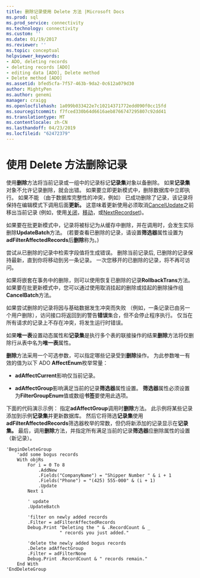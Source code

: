 ```yaml
---
title: 删除记录使用 Delete 方法 |Microsoft Docs
ms.prod: sql
ms.prod_service: connectivity
ms.technology: connectivity
ms.custom: ''
ms.date: 01/19/2017
ms.reviewer: ''
ms.topic: conceptual
helpviewer_keywords:
- ADO, deleting records
- deleting records [ADO]
- editing data [ADO], Delete method
- Delete method [ADO]
ms.assetid: bfed5cfa-7f57-463b-9da2-0c612a079d30
author: MightyPen
ms.author: genemi
manager: craigg
ms.openlocfilehash: 1a099b033422e7c10214371772edd090f0cc15fd
ms.sourcegitcommit: f7fced330b64d6616aeb8766747295807c92dd41
ms.translationtype: MT
ms.contentlocale: zh-CN
ms.lasthandoff: 04/23/2019
ms.locfileid: "62472379"
---
```

# <a name="deleting-records-using-the-delete-method"></a>使用 Delete 方法删除记录
使用**删除**方法将当前记录或一组中的记录标记**记录集**对象以备删除。 如果**记录集**对象不允许记录删除，就会出错。 如果要立即更新模式中，删除数据库中立即执行。 如果不能 （由于数据库完整性的冲突，例如） 已成功删除了记录，该记录将保持在编辑模式下调用后面**更新。** 这意味着更新使用必须取消[CancelUpdate](../../../ado/reference/ado-api/cancelupdate-method-ado.md)之前移出当前记录 (例如，使用[关闭](../../../ado/reference/ado-api/close-method-ado.md)，[移动](../../../ado/reference/ado-api/move-method-ado.md)，或[NextRecordset](../../../ado/reference/ado-api/nextrecordset-method-ado.md))。  
  
 如果要在批更新模式中，记录将被标记为从缓存中删除，并在调用时，会发生实际删除**UpdateBatch**方法。 (若要查看已删除的记录，请设置**筛选器**属性设置为**adFilterAffectedRecords**后**删除**称为。)  
  
 尝试从已删除的记录中检索字段值将生成错误。 删除当前记录后, 已删除的记录保持最新，直到你将移动到另一条记录。 一次您移开的已删除的记录，将不再可访问。  
  
 如果将嵌套在事务中的删除，则可以使用恢复已删除的记录**RollbackTrans**方法。 如果要在批更新模式中，您可以通过使用取消挂起的删除或挂起的删除操作组**CancelBatch**方法。  
  
 如果尝试删除的记录将因与基础数据发生冲突而失败 （例如，一条记录已由另一个用户删除），访问接口将返回到的警告**错误**集合，但不会停止程序执行。 仅当在所有请求的记录上不存在冲突，将发生运行时错误。  
  
 如果**唯一表**设置动态属性和**记录集**是执行多个表的联接操作的结果**删除**方法将仅删除行从表中名为**唯一表**属性。  
  
 **删除**方法采用一个可选参数，可以指定哪些记录受到**删除**操作。 为此参数唯一有效的值为以下 ADO **AffectEnum**枚举常量：  
  
-   **adAffectCurrent**影响仅当前记录。  
  
-   **adAffectGroup**影响满足当前的记录**筛选器**属性设置。 **筛选器**属性必须设置为**FilterGroupEnum**值或数组**书签**要使用此选项。  
  
 下面的代码演示示例： 指定**adAffectGroup**调用时**删除**方法。 此示例将某些记录添加到示例**记录集**并更新数据库。 然后它将筛选**记录集**使用**adFilterAffectedRecords**筛选器枚举的常数，但仍将新添加的记录显示在**记录集。** 最后，调用**删除**方法，并指定所有满足当前的记录**筛选器**应删除属性的设置 （新记录）。  
  
```  
'BeginDeleteGroup  
    'add some bogus records  
    With objRs  
        For i = 0 To 8  
            .AddNew  
            .Fields("CompanyName") = "Shipper Number " & i + 1  
            .Fields("Phone") = "(425) 555-000" & (i + 1)  
            .Update  
        Next i  
  
        ' update  
        .UpdateBatch  
  
        'filter on newly added records  
        .Filter = adFilterAffectedRecords  
        Debug.Print "Deleting the " & .RecordCount & _  
                    " records you just added."  
  
        'delete the newly added bogus records  
        .Delete adAffectGroup  
        .Filter = adFilterNone  
        Debug.Print .RecordCount & " records remain."  
    End With  
'EndDeleteGroup  
```
